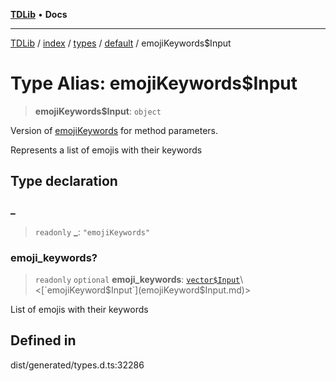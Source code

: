 [**TDLib**](../../../../../../README.md) • **Docs**

***

[TDLib](../../../../../../modules.md) / [index](../../../../../README.md) / [types](../../../README.md) / [default](../README.md) / emojiKeywords$Input

# Type Alias: emojiKeywords$Input

> **emojiKeywords$Input**: `object`

Version of [emojiKeywords](emojiKeywords.md) for method parameters.

Represents a list of emojis with their keywords

## Type declaration

### \_

> `readonly` **\_**: `"emojiKeywords"`

### emoji\_keywords?

> `readonly` `optional` **emoji\_keywords**: [`vector$Input`](vector$Input.md)\<[`emojiKeyword$Input`](emojiKeyword$Input.md)\>

List of emojis with their keywords

## Defined in

dist/generated/types.d.ts:32286
